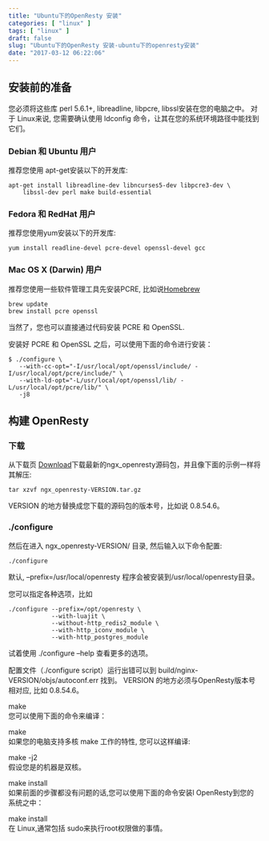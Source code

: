 ```yaml
---
title: "Ubuntu下的OpenResty 安装"
categories: [ "linux" ]
tags: [ "linux" ]
draft: false
slug: "Ubuntu下的OpenResty 安装-ubuntu下的openresty安装"
date: "2017-03-12 06:22:06"
---
```




## 安装前的准备

您必须将这些库 perl 5.6.1+, libreadline, libpcre, libssl安装在您的电脑之中。 对于 Linux来说, 您需要确认使用 ldconfig 命令，让其在您的系统环境路径中能找到它们。

### Debian 和 Ubuntu 用户

推荐您使用 apt-get安装以下的开发库:

    apt-get install libreadline-dev libncurses5-dev libpcre3-dev \
        libssl-dev perl make build-essential

### Fedora 和 RedHat 用户

推荐您使用yum安装以下的开发库:

    yum install readline-devel pcre-devel openssl-devel gcc

### Mac OS X (Darwin) 用户

推荐您使用一些软件管理工具先安装PCRE, 比如说[Homebrew][1]

    brew update
    brew install pcre openssl

当然了，您也可以直接通过代码安装 PCRE 和 OpenSSL.

安装好 PCRE 和 OpenSSL 之后，可以使用下面的命令进行安装：

    $ ./configure \
       --with-cc-opt="-I/usr/local/opt/openssl/include/ -I/usr/local/opt/pcre/include/" \
       --with-ld-opt="-L/usr/local/opt/openssl/lib/ -L/usr/local/opt/pcre/lib/" \
       -j8

## 构建 OpenResty

### 下载

从下载页 [Download][2]下载最新的ngx_openresty源码包，并且像下面的示例一样将其解压:

    tar xzvf ngx_openresty-VERSION.tar.gz

VERSION 的地方替换成您下载的源码包的版本号，比如说 0.8.54.6。

### ./configure

然后在进入 ngx_openresty-VERSION/ 目录, 然后输入以下命令配置:

    ./configure

默认, &#8211;prefix=/usr/local/openresty 程序会被安装到/usr/local/openresty目录。

您可以指定各种选项，比如

    ./configure --prefix=/opt/openresty \
                --with-luajit \
                --without-http_redis2_module \
                --with-http_iconv_module \
                --with-http_postgres_module

试着使用 ./configure &#8211;help 查看更多的选项。

配置文件（./configure script）运行出错可以到 build/nginx-VERSION/objs/autoconf.err 找到。 VERSION 的地方必须与OpenResty版本号相对应, 比如 0.8.54.6。

make  
您可以使用下面的命令来编译：

make  
如果您的电脑支持多核 make 工作的特性, 您可以这样编译:

make -j2  
假设您是的机器是双核。

make install  
如果前面的步骤都没有问题的话,您可以使用下面的命令安装l OpenResty到您的系统之中：

make install  
在 Linux,通常包括 sudo来执行root权限做的事情。

 [1]: http://mxcl.github.com/homebrew/
 [2]: https://openresty.org/cn/download.html
